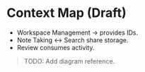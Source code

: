 # Context Map (Draft)

- Workspace Management → provides IDs.
- Note Taking ↔ Search share storage.
- Review consumes activity.

> TODO: Add diagram reference.
